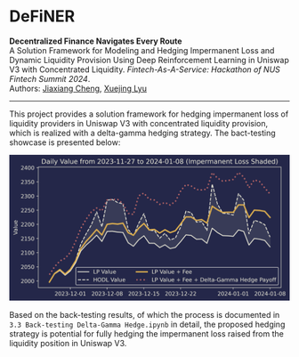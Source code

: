 # DeFiNER
**Decentralized Finance Navigates Every Route**    
A Solution Framework for Modeling and Hedging Impermanent Loss and
Dynamic Liquidity Provision Using Deep Reinforcement Learning
in Uniswap V3 with Concentrated Liquidity. *Fintech-As-A-Service: Hackathon of NUS Fintech Summit 2024*.     
Authors: 
[Jiaxiang Cheng](https://www.linkedin.com/in/jiaxiang-cheng/),
[Xuejing Lyu](https://www.linkedin.com/in/xuejing-lyu-752297178/)

-----

This project provides a solution framework for hedging impermanent loss of liquidity
providers in Uniswap V3 with concentrated liquidity provision, which is realized
with a delta-gamma hedging strategy. The bact-testing showcase is presented below:

![showcase](img/viz_back-testing.png)

[//]: # (![showcase]&#40;img/back-testing_delta-gamma.png&#41;)

Based on the back-testing results, 
of which the process is documented in `3.3 Back-testing Delta-Gamma Hedge.ipynb` in detail,
the proposed hedging strategy is potential for
fully hedging the impermanent loss raised from the liquidity position in Uniswap V3.


[//]: # (```)

[//]: # (pip install "fastapi[all]")

[//]: # (```)

[//]: # (```)

[//]: # (uvicorn main:app --reload)

[//]: # (```)
[//]: # (http://127.0.0.1:8000    )
[//]: # (http://127.0.0.1:8000/docs)